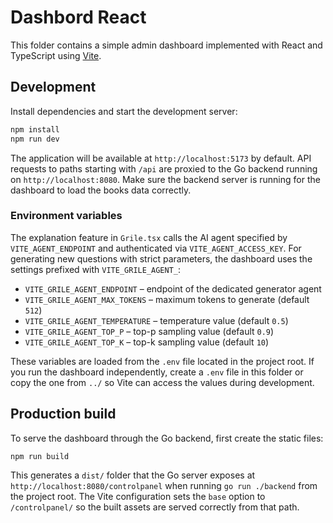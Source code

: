 # Dashbord React

This folder contains a simple admin dashboard implemented with React and TypeScript using [Vite](https://vitejs.dev/).

## Development

Install dependencies and start the development server:

```bash
npm install
npm run dev
```

The application will be available at `http://localhost:5173` by default.
API requests to paths starting with `/api` are proxied to the Go backend
running on `http://localhost:8080`. Make sure the backend server is running
for the dashboard to load the books data correctly.

### Environment variables

The explanation feature in `Grile.tsx` calls the AI agent specified by
`VITE_AGENT_ENDPOINT` and authenticated via `VITE_AGENT_ACCESS_KEY`.
For generating new questions with strict parameters, the dashboard uses the
settings prefixed with `VITE_GRILE_AGENT_`:

- `VITE_GRILE_AGENT_ENDPOINT` – endpoint of the dedicated generator agent
- `VITE_GRILE_AGENT_MAX_TOKENS` – maximum tokens to generate (default `512`)
- `VITE_GRILE_AGENT_TEMPERATURE` – temperature value (default `0.5`)
- `VITE_GRILE_AGENT_TOP_P` – top-p sampling value (default `0.9`)
- `VITE_GRILE_AGENT_TOP_K` – top-k sampling value (default `10`)

These variables are loaded from the `.env` file located in the project
root. If you run the dashboard independently, create a `.env` file in this
folder or copy the one from `../` so Vite can access the values during
development.

## Production build

To serve the dashboard through the Go backend, first create the static files:

```bash
npm run build
```

This generates a `dist/` folder that the Go server exposes at
`http://localhost:8080/controlpanel` when running `go run ./backend` from the
project root. The Vite configuration sets the `base` option to `/controlpanel/`
so the built assets are served correctly from that path.

